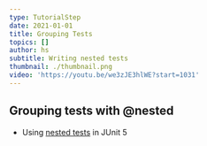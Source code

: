 ```yaml
---
type: TutorialStep
date: 2021-01-01
title: Grouping Tests
topics: []
author: hs
subtitle: Writing nested tests
thumbnail: ./thumbnail.png
video: 'https://youtu.be/we3zJE3hlWE?start=1031'
---
```


## Grouping tests with @nested
- Using [nested tests](https://junit.org/junit5/docs/current/user-guide/#writing-tests-nested) in JUnit 5
